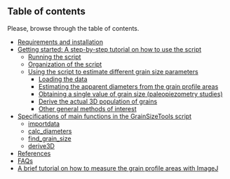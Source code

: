 Table of contents
-------------

Please, browse through the table of contents.

  * [Requirements and installation](https://github.com/marcoalopez/GrainSizeTools/blob/master/DOCS/Requirements.md)
  * [Getting started: A step-by-step tutorial on how to use the script](https://github.com/marcoalopez/GrainSizeTools/blob/master/DOCS/brief_tutorial.md)
    * [Running the script](https://github.com/marcoalopez/GrainSizeTools/blob/master/DOCS/brief_tutorial.md#running-the-script)
    * [Organization of the script](https://github.com/marcoalopez/GrainSizeTools/blob/master/DOCS/brief_tutorial.md#organization-of-the-script)
    * [Using the script to estimate different grain size parameters](https://github.com/marcoalopez/GrainSizeTools/blob/master/DOCS/brief_tutorial.md#using-the-script-to-estimate-the-grain-size)
      * [Loading the data](https://github.com/marcoalopez/GrainSizeTools/blob/master/DOCS/brief_tutorial.md#loading-the-data)
      * [Estimating the apparent diameters from the grain profile areas](https://github.com/marcoalopez/GrainSizeTools/blob/master/DOCS/brief_tutorial.md#estimating-the-apparent-diameters-from-the-areas-of-the-grain-profiles)
      * [Obtaining a single value of grain size (paleopiezometry studies)](https://github.com/marcoalopez/GrainSizeTools/blob/master/DOCS/brief_tutorial.md#obtaining-a-single-1d-value-of-grain-size-paleopiezometry-studies)
      * [Derive the actual 3D population of grains](https://github.com/marcoalopez/GrainSizeTools/blob/master/DOCS/brief_tutorial.md#derive-the-actual-3d-population-of-grains)
      * [Other general methods of interest](https://github.com/marcoalopez/GrainSizeTools/blob/master/DOCS/brief_tutorial.md#other-general-methods-of-interest)
  * [Specifications of main functions in the GrainSizeTools script](https://github.com/marcoalopez/GrainSizeTools/blob/master/DOCS/specifications.md)
    * [importdata](https://github.com/marcoalopez/GrainSizeTools/blob/master/DOCS/specifications.md#importdata-filepath)
    * [calc_diameters](https://github.com/marcoalopez/GrainSizeTools/blob/master/DOCS/specifications.md#calc_diameters-areas-addperimeter--0)
    * [find_grain_size](https://github.com/marcoalopez/GrainSizeTools/blob/master/DOCS/specifications.md#find_grain_size-areas-diameters-binsize--fd)
    * [derive3D](https://github.com/marcoalopez/GrainSizeTools/blob/master/DOCS/specifications.md#derive3d-diameters-numbins10)
  * [References](https://github.com/marcoalopez/GrainSizeTools/blob/master/DOCS/references.md)
  * [FAQs](https://github.com/marcoalopez/GrainSizeTools/blob/master/DOCS/FAQ.md)
  * [A brief tutorial on how to measure the grain profile areas with ImageJ](https://github.com/marcoalopez/GrainSizeTools/blob/master/DOCS/imageJ_tutorial.md)
